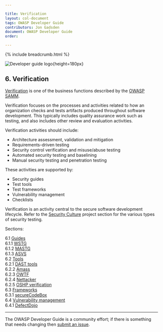 ```yaml
---

title: Verification
layout: col-document
tags: OWASP Developer Guide
contributors: Jon Gadsden
document: OWASP Developer Guide
order:

---
```


{% include breadcrumb.html %}

![Developer guide logo](../../assets/images/dg_logo.png "OWASP Developer Guide"){height=180px}

## 6. Verification

[Verification][sammv] is one of the business functions described by the [OWASP SAMM][samm].

Verification focuses on the processes and activities related to how an organization checks
and tests artifacts produced throughout software development.
This typically includes quality assurance work such as testing, and also includes other review and evaluation activities.

Verification activities should include:

* Architecture assessment, validation and mitigation
* Requirements-driven testing
* Security control verification and misuse/abuse testing
* Automated security testing and baselining
* Manual security testing and penetration testing

These activities are supported by:

* Security guides
* Test tools
* Test frameworks
* Vulnerability management
* Checklists

Verification is an activity central to the secure software development lifecycle.
Refer to the [Security Culture][culturetest] project section for the various types of security testing.

Sections:

6.1 [Guides](#verification-guides)  
6.1.1 [WSTG](#wstg)  
6.1.2 [MASTG](#mastg)  
6.1.3 [ASVS](#asvs)  
6.2 [Tools](#verification-tools)  
6.2.1 [DAST tools](#dast-tools)  
6.2.2 [Amass](#amass)  
6.2.3 [OWTF](#owtf)  
6.2.4 [Nettacker](#nettacker)  
6.2.5 [OSHP verification](#oshp-verification)  
6.3 [Frameworks](#verification-frameworks)  
6.3.1 [secureCodeBox](#securecodebox)  
6.4 [Vulnerability management](#verification-vulnerability-management)  
6.4.1 [DefectDojo](#defectdojo)  

----

The OWASP Developer Guide is a community effort; if there is something that needs changing then [submit an issue][issue0800].

[culturetest]: https://owasp.org/www-project-security-culture/stable/7-Security_Testing/
[issue0800]: https://github.com/OWASP/www-project-developer-guide/issues/new?labels=enhancement&template=request.md&title=Update:%2008-verification/00-toc
[samm]: https://owaspsamm.org/about/
[sammv]: https://owaspsamm.org/model/verification/
